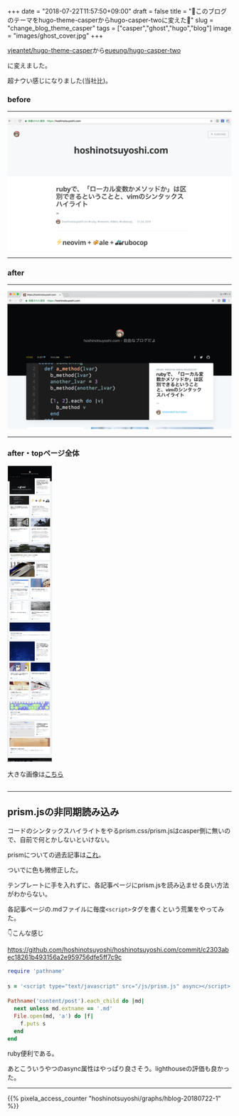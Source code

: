 +++
date = "2018-07-22T11:57:50+09:00"
draft = false
title = "👻このブログのテーマをhugo-theme-casperからhugo-casper-twoに変えた👻"
slug = "change_blog_theme_casper"
tags = ["casper","ghost","hugo","blog"]
image = "images/ghost_cover.jpg"
+++


[vjeantet/hugo-theme-casper](https://github.com/vjeantet/hugo-theme-casper)から[eueung/hugo-casper-two](https://github.com/eueung/hugo-casper-two)

に変えました。

超ナウい感じになりました(当社比)。

<!--more-->

### before

---

<img alt="old casper" src="/images/old_casper.png" width=600>

---

### after

---

<img alt="casper two" src="/images/casper_two.png" width=600>

---

### after・topページ全体

<img alt="casper two" src="/images/top_small.png" width=100>

大きな画像は[こちら](/images/top_full_ipad.png)

## 

---

## prism.jsの非同期読み込み

コードのシンタックスハイライトをやるprism.css/prism.jsはcasper側に無いので、自前で何とかしないといけない。

prismについての過去記事は[これ](/post/prismjs_intro/)。

ついでに色も微修正した。

テンプレートに手を入れずに、各記事ページにprism.jsを読み込ませる良い方法がわからない。

各記事ページの.mdファイルに毎度`<script>`タグを書くという荒業をやってみた。

👇こんな感じ

https://github.com/hoshinotsuyoshi/hoshinotsuyoshi.com/commit/c2303abec18261b493156a2e959756dfe5ff7c9c

```ruby
require 'pathname'

s = '<script type="text/javascript" src="/js/prism.js" async></script>'

Pathname('content/post').each_child do |md|
  next unless md.extname == '.md'
  File.open(md, 'a') do |f|
    f.puts s
  end
end
```

ruby便利である。

あとこういうやつのasync属性はやっぱり良さそう。lighthouseの評価も良かった。

<script type="text/javascript" src="/js/prism.js" async></script>

---

{{% pixela_access_counter "hoshinotsuyoshi/graphs/hblog-20180722-1" %}}
